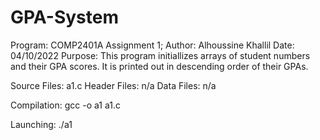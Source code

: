 # GPA-System
Program:    COMP2401A Assignment 1; 
 Author:    Alhoussine Khallil
   Date:    04/10/2022
Purpose:    This program initiallizes arrays of student numbers 
            and their GPA scores. It is printed out in descending 
            order of their GPAs.

Source Files:  a1.c
Header Files:  n/a
  Data Files:  n/a
  
Compilation:   gcc -o a1 a1.c

Launching:    ./a1

